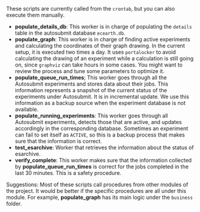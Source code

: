 These scripts are currently called from the `crontab`, but you can also execute them manually. 

* **populate_details_db**: This worker is in charge of populating the `details` table in the autosubmit database `ecearth.db`.
* **populate_graph**: This worker is in charge of finding active experiments and calculating the coordinates of their graph drawing. In the current setup, it is executed two times a day. It uses `portalocker` to avoid calculating the drawing of an experiment while a calculation is still going on, since `graphviz` can take hours in some cases. You might want to review the process and tune some parameters to optimize it.
* **populate_queue_run_times**; This worker goes through all the Autosubmit experiments and stores data about their jobs. This information represents a snapshot of the current status of the experiments under Autosubmit. It is in incremental update. We use this information as a backup source when the experiment database is not available.
* **populate_running_experiments**: This worker goes through all Autosubmit experiments, detects those that are active, and updates accordingly in the corresponding database. Sometimes an experiment can fail to set itself as `ACTIVE`, so this is a backup process that makes sure that the information is correct.
* **test_esarchive**: Worker that retrieves the information about the status of esarchive.
* **verify_complete**: This worker makes sure that the information collected by **populate_queue_run_times** is correct for the jobs completed in the last 30 minutes. This is a safety procedure.

Suggestions: Most of these scripts call procedures from other modules of the project. It would be better if the specific procedures are all under this module. For example, **populate_graph** has its main logic under the `business` folder.
